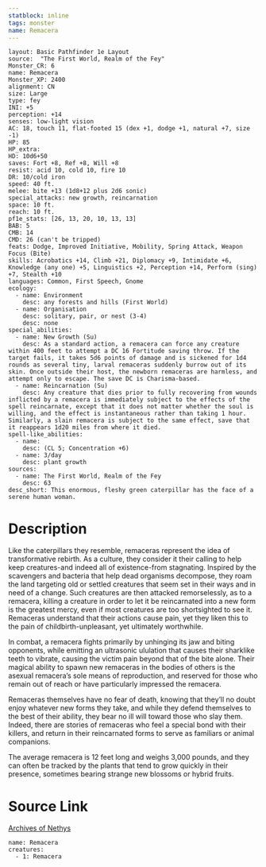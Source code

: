 ```yaml
---
statblock: inline
tags: monster
name: Remacera
---
```

```statblock
layout: Basic Pathfinder 1e Layout
source:  "The First World, Realm of the Fey"
Monster_CR: 6
name: Remacera
Monster_XP: 2400
alignment: CN
size: Large
type: fey
INI: +5
perception: +14
senses: low-light vision
AC: 18, touch 11, flat-footed 15 (dex +1, dodge +1, natural +7, size -1)
HP: 85
HP_extra: 
HD: 10d6+50
saves: Fort +8, Ref +8, Will +8
resist: acid 10, cold 10, fire 10
DR: 10/cold iron
speed: 40 ft.
melee: bite +13 (1d8+12 plus 2d6 sonic)
special_attacks: new growth, reincarnation
space: 10 ft.
reach: 10 ft.
pf1e_stats: [26, 13, 20, 10, 13, 13]
BAB: 5
CMB: 14
CMD: 26 (can't be tripped)
feats: Dodge, Improved Initiative, Mobility, Spring Attack, Weapon Focus (Bite)
skills: Acrobatics +14, Climb +21, Diplomacy +9, Intimidate +6, Knowledge (any one) +5, Linguistics +2, Perception +14, Perform (sing) +7, Stealth +10
languages: Common, First Speech, Gnome
ecology:
  - name: Environment
    desc: any forests and hills (First World)
  - name: Organisation
    desc: solitary, pair, or nest (3-4)
    desc: none
special_abilities:
  - name: New Growth (Su)
    desc: As a standard action, a remacera can force any creature within 400 feet to attempt a DC 16 Fortitude saving throw. If the target fails, it takes 5d6 points of damage and is sickened for 1d4 rounds as several tiny, larval remaceras suddenly burrow out of its skin. Once outside their host, the newborn remaceras are harmless, and attempt only to escape. The save DC is Charisma-based.
  - name: Reincarnation (Su)
    desc: Any creature that dies prior to fully recovering from wounds inflicted by a remacera is immediately subject to the effects of the spell reincarnate, except that it does not matter whether the soul is willing, and the effect is instantaneous rather than taking 1 hour. Similarly, a slain remacera is subject to the same effect, save that it reappears 1d20 miles from where it died.
spell-like_abilities:
  - name:
    desc: (CL 5; Concentration +6)
  - name: 3/day
    desc: plant growth
sources:
  - name: The First World, Realm of the Fey
    desc: 63
desc_short: This enormous, fleshy green caterpillar has the face of a serene human woman.
```
# Description
Like the caterpillars they resemble, remaceras represent the idea of transformative rebirth. As a culture, they consider it their calling to help keep creatures-and indeed all of existence-from stagnating. Inspired by the scavengers and bacteria that help dead organisms decompose, they roam the land targeting old or settled creatures that seem set in their ways and in need of a change. Such creatures are then attacked remorselessly, as to a remacera, killing a creature in order to let it be reincarnated into a new form is the greatest mercy, even if most creatures are too shortsighted to see it. Remaceras understand that their actions cause pain, yet they liken this to the pain of childbirth-unpleasant, yet ultimately worthwhile.

 In combat, a remacera fights primarily by unhinging its jaw and biting opponents, while emitting an ultrasonic ululation that causes their sharklike teeth to vibrate, causing the victim pain beyond that of the bite alone. Their magical ability to spawn new remaceras in the bodies of others is the asexual remacera’s sole means of reproduction, and reserved for those who remain out of reach or have particularly impressed the remacera.

 Remaceras themselves have no fear of death, knowing that they’ll no doubt enjoy whatever new forms they take, and while they defend themselves to the best of their ability, they bear no ill will toward those who slay them. Indeed, there are stories of remaceras who feel a special bond with their killers, and return in their reincarnated forms to serve as familiars or animal companions.

 The average remacera is 12 feet long and weighs 3,000 pounds, and they can often be tracked by the plants that tend to grow quickly in their presence, sometimes bearing strange new blossoms or hybrid fruits.
# Source Link
[Archives of Nethys](https://aonprd.com/MonsterDisplay.aspx?ItemName=Remacera)
```encounter-table
name: Remacera
creatures:
  - 1: Remacera
```
